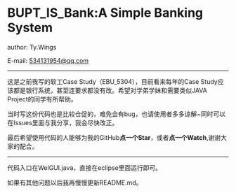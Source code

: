 # BUPT_IS_Bank:A Simple Banking System

author: Ty.Wings

E-mail: 534131954@qq.com

***



这是之前我写的软工Case Study（EBU_5304），目前看来每年的Case Study应该都是银行系统，甚至连要求都没有改。希望对学弟学妹和需要类似JAVA Project的同学有所帮助。

当时写这份代码也是比较仓促的，难免会有bug，也请使用者多多谅解~同时可以在Issues里面与我分享，我会尽快改正。

最后希望使用代码的人能够为我的GitHub**点一个Star**，或者**点一个Watch**,谢谢大家的配合。

***

代码入口在WelGUI.java，直接在eclipse里面运行即可。

如果有其他问题以后我再慢慢更新README.md。

